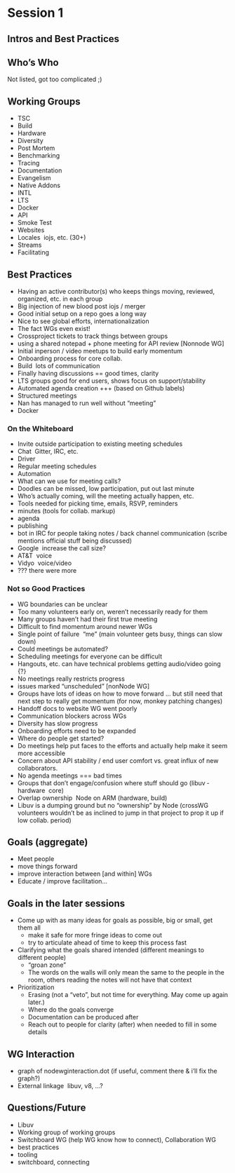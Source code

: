 # Session 1

## Intros and Best Practices

## Who’s Who

Not listed, got too complicated ;)

## Working Groups
 * TSC
 * Build
 * Hardware
 * Diversity
 * Post Mortem
 * Benchmarking
 * Tracing
 * Documentation
 * Evangelism
 * Native Addons
 * INTL
 * LTS
 * Docker
 * API
 * Smoke Test
 * Websites
 * Locales ­ iojs­<language name>, etc. (30+)
 * Streams
 * Facilitating

## Best Practices
 * Having an active contributor(s) who keeps things moving, reviewed, organized, etc. in each group
 * Big injection of new blood post iojs / merger
 * Good initial setup on a repo goes a long way
 * Nice to see global efforts, internationalization
 * The fact WGs even exist!
 * Cross­project tickets to track things between groups
 * using a shared notepad + phone meeting for API review [Non­node WG]
 * Initial in­person / video meetups to build early momentum
 * Onboarding process for core collab.
 * Build ­ lots of communication
 * Finally having discussions == good times, clarity
 * LTS groups good for end users, shows focus on support/stability
 * Automated agenda creation +++ (based on Github labels)
 * Structured meetings
  * Nan has managed to run well without “meeting”
  * Docker

### On the Whiteboard
 * Invite outside participation to existing meeting schedules
 * Chat ­ Gitter, IRC, etc.
 * Driver
 * Regular meeting schedules
 * Automation
 * What can we use for meeting calls?
  * Doodles can be missed, low participation, put out last minute
  * Who’s actually coming, will the meeting actually happen, etc.
  * Tools needed for picking time, emails, RSVP, reminders
  * minutes (tools for collab. markup)
  * agenda
  * publishing
  * bot in IRC for people taking notes / back channel communication (scribe mentions official stuff being discussed)
  * Google ­ increase the call size?
  * AT&T ­ voice
  * Vidyo ­ voice/video
  * ??? there were more

### Not so Good Practices
 * WG boundaries can be unclear
 * Too many volunteers early on, weren’t necessarily ready for them
 * Many groups haven’t had their first true meeting
 * Difficult to find momentum around newer WGs
 * Single point of failure ­ “me” (main volunteer gets busy, things can slow down)
 * Could meetings be automated?
  * Scheduling meetings for everyone can be difficult
  * Hangouts, etc. can have technical problems getting audio/video going {?}
  * No meetings really restricts progress
 * issues marked “unscheduled” [non­Node WG]
 * Groups have lots of ideas on how to move forward ... but still need that next step to really get momentum (for now, monkey patching changes)
 * Hand­off docs to website WG went poorly
 * Communication blockers across WGs
 * Diversity has slow progress
 * Onboarding efforts need to be expanded
  * Where do people get started?
  * Do meetings help put faces to the efforts and actually help make it seem more accessible
 * Concern about API stability / end user comfort vs. great influx of new collaborators.
 * No agenda meetings === bad times
 * Groups that don’t engage/confusion where stuff should go (libuv ­ hardware ­ core)
 * Overlap ownership ­ Node on ARM (hardware, build)
 * Libuv is a dumping ground but no “ownership” by Node (cross­WG volunteers wouldn’t be as inclined to jump in that project to prop it up if low collab. period)

## Goals (aggregate)
 * Meet people
 * move things forward
 * improve interaction between [and within] WGs
 * Educate / improve facilitation...

## Goals in the later sessions

* Come up with as many ideas for goals as possible, big or small, get them all
  * make it safe for more fringe ideas to come out
  * try to articulate ahead of time to keep this process fast
* Clarifying what the goals shared intended (different meanings to different people)
  * “groan zone”
  * The words on the walls will only mean the same to the people in the room, others reading the notes will not have that context
* Prioritization
  * Erasing (not a “veto”, but not time for everything. May come up again later.)
  * Where do the goals converge
  * Documentation can be produced after
   * Reach out to people for clarity (after) when needed to fill in some details

## WG Interaction
 * graph of node­wg­interaction.dot (if useful, comment there & i’ll fix the graph?)
 * External linkage ­ libuv, v8, ...?

## Questions/Future
 * Libuv
 * Working group of working groups
 * Switchboard WG (help WG know how to connect), Collaboration WG
  * best practices
  * tooling
  * switchboard, connecting
